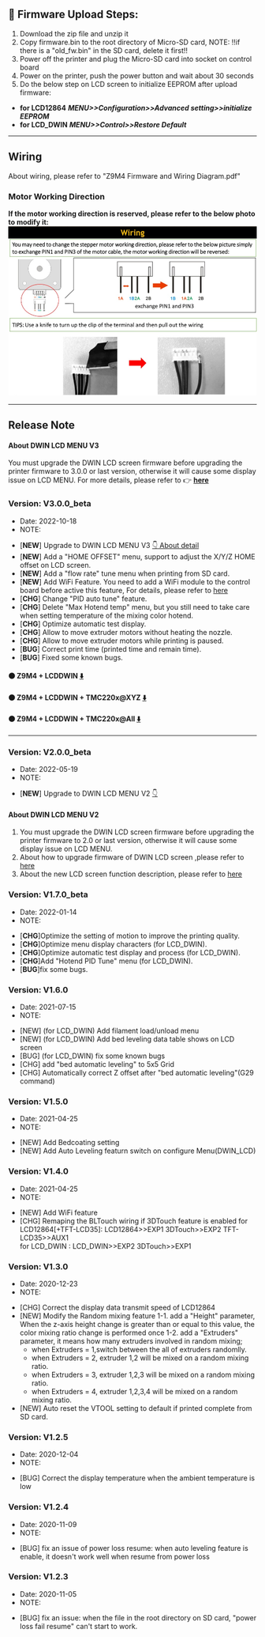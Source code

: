 ## :book: Firmware Upload Steps:
1. Download the zip file and unzip it
2. Copy firmware.bin to the root directory of Micro-SD card, 
NOTE: !!if there is a "old_fw.bin" in the SD card, delete it first!!
3. Power off the printer and plug the Micro-SD card into socket on control board
4. Power on the printer, push the power button and wait about 30 seconds
5. Do the below step on LCD screen to initialize EEPROM after upload firmware:
- **for LCD12864** ***MENU>>Configuration>>Advanced setting>>initialize  EEPROM***
- **for LCD_DWIN** ***MENU>>Control>>Restore Default***

----
## Wiring
About wiring, please refer to "Z9M4 Firmware and Wiring Diagram.pdf"
### Motor Working Direction
**If the motor working direction is reserved, please refer to the below photo to modify it:**
![how to change motor woking direction](./how_to_change_motor_woking_direction.jpg)

----

## Release Note
#### About DWIN LCD MENU V3
You must upgrade the DWIN LCD screen firmware before upgrading the printer firmware to 3.0.0 or last version, otherwise it will cause some display issue on LCD MENU. For more details, please refer to :point_right: [**here**](https://github.com/ZONESTAR3D/Upgrade-kit-guide/tree/main/TFT-LCD/LCD-DWIN)

### Version: V3.0.0_beta 
+ Date: 	 2022-10-18
+ NOTE:
- [**NEW**] Upgrade to DWIN LCD MENU V3 [:point_down: About detail](#about-dwin-lcd-menu-v3)
- [**NEW**] Add a "HOME OFFSET" menu, support to adjust the X/Y/Z HOME offset on LCD screen.
- [**NEW**] Add a "flow rate" tune menu when printing from SD card.
- [**NEW**] Add WiFi Feature. You need to add a WiFi module to the control board before active this feature, For details, please refer to [here](https://github.com/ZONESTAR3D/Upgrade-kit-guide/tree/main/WiFi)
- [**CHG**] Change "PID auto tune" feature.
- [**CHG**] Delete "Max Hotend temp" menu, but you still need to take care when setting temperature of the mixing color hotend.
- [**CHG**] Optimize automatic test display.
- [**CHG**] Allow to move extruder motors without heating the nozzle.
- [**CHG**] Allow to move extruder motors while printing is paused.
- [**BUG**] Correct print time (printed time and remain time).
- [**BUG**] Fixed some known bugs.

#### :black_circle: Z9M4 + LCDDWIN [:arrow_down:](./V3_0_0_beta/Z9M4_LCDDWIN_V3_0_0.zip)
#### :black_circle: Z9M4 + LCDDWIN + TMC220x@XYZ [:arrow_down:](./V3_0_0_beta/Z9M4_LCDDWIN_TMC220x@XYZ_V3_0_0.zip)
#### :black_circle: Z9M4 + LCDDWIN + TMC220x@All [:arrow_down:](./V3_0_0_beta/Z9M4_LCDDWIN_TMC220x@All_V3_0_0.zip)

--------
### Version: V2.0.0_beta
+ Date: 	 2022-05-19
+ NOTE:
- [**NEW**] Upgrade to DWIN LCD MENU V2 [:point_down:](#about-dwin-lcd-menu-v2)
#### About DWIN LCD MENU V2
1. You must upgrade the DWIN LCD screen firmware before upgrading the printer firmware to 2.0 or last version, otherwise it will cause some display issue on LCD MENU. 
2. About how to upgrade firmware of DWIN LCD screen ,please refer to [here](https://github.com/ZONESTAR3D/Upgrade-kit-guide/tree/main/TFT-LCD/LCD-DWIN#upload-firmware)  
3. About the new LCD screen function description, please refer to [here](https://github.com/ZONESTAR3D/Upgrade-kit-guide/blob/main/TFT-LCD/LCD-DWIN/user_guide/LCD-DWIN%20MENU%20Description%20V2.pdf)  

### Version: V1.7.0_beta  
+ Date: 	 2022-01-14
+ NOTE:
>
- [**CHG**]Optimize the setting of motion to improve the printing quality.  
- [**CHG**]Optimize menu display characters (for LCD_DWIN).
- [**CHG**]Optimize automatic test display and process (for LCD_DWIN).
- [**CHG**]Add "Hotend PID Tune" menu (for LCD_DWIN).
- [**BUG**]fix some bugs.
 
### Version: V1.6.0
+ Date:    2021-07-15
+ NOTE:
> 
+ [NEW] (for LCD_DWIN) Add filament load/unload menu
+ [NEW] (for LCD_DWIN) Add bed leveling data table shows on LCD screen
+ [BUG] (for LCD_DWIN) fix some known bugs
+ [CHG] add "bed automatic leveling" to 5x5 Grid
+ [CHG] Automatically correct Z offset after "bed automatic leveling"(G29 command)

### Version: V1.5.0
+ Date:    2021-04-25
+ NOTE:
>
+ [NEW] Add Bedcoating setting
+ [NEW] Add Auto Leveling featurn switch on configure Menu(DWIN_LCD)

### Version: V1.4.0
+ Date:    2021-04-25
+ NOTE:
>
+ [NEW] Add WiFi feature
+ [CHG] Remaping the BLTouch wiring if 3DTouch feature is enabled
for LCD12864[+TFT-LCD35]: LCD12864>>EXP1 3DTouch>>EXP2 TFT-LCD35>>AUX1  
for LCD_DWIN            : LCD_DWIN>>EXP2 3DTouch>>EXP1

### Version: V1.3.0
+ Date:    2020-12-23
+ NOTE:
>
+ [CHG] Correct the display data transmit speed of LCD12864
+ [NEW] Modify the Random mixing feature
	1-1. add a "Height" parameter, When the z-axis height change is greater than or equal to this value, the color mixing ratio change is performed once
	1-2. add a "Extruders" parameter, it means how many extruders involved in random mixing;  
	+ when Extruders = 1,switch between the all of extruders randomlly.  
	+ when Extruders = 2, extruder 1,2 will be mixed on a random mixing ratio.  
	+ when Extruders = 3, extruder 1,2,3 will be mixed on a random mixing ratio.  
	+ when Extruders = 4, extruder 1,2,3,4 will be mixed on a random mixing ratio.  
+ [NEW] Auto reset the VTOOL setting to default if printed complete from SD card.

### Version: V1.2.5
+ Date:    2020-12-04
+ NOTE:
> 
+ [BUG] Correct the display temperature when the ambient temperature is low


### Version: V1.2.4
+ Date:    2020-11-09
+ NOTE:
>
+ [BUG] fix an issue of power loss resume:
when auto leveling feature is enable, it doesn't work well when resume from power loss

### Version: V1.2.3
+ Date:    2020-11-05
+ NOTE:
>
+ [BUG] fix an issue: when the file in the root directory on SD card, 
"power loss fail resume" can't start to work.



